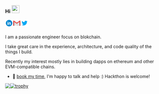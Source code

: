 ### Hi <img src="https://media.giphy.com/media/hvRJCLFzcasrR4ia7z/giphy.gif" width="25px" height="25px">

<a href="https://www.linkedin.com/in/keqi-huang/">
  <img align="left" alt="Keqi's LinkedIn" width="25px" src="./icons/linkedin.svg" />
</a>

<a href="mailto:huangkeqi1995@gmail.com">
  <img align="left" alt="Keqi's Email" width="25px" src="./icons/gmail.svg" />
</a>

<a href="https://twitter.com/Lisanaaa4">
  <img align="left" alt="Keqi's Twitter" width="25px" src="./icons/twitter.svg" />
</a>

<br/>
<br/>

I am a passionate engineer focus on blokchain.

I take great care in the experience, architecture, and code quality of the things I build.

Recently my interest mostly lies in building dapps on ethereum and other EVM-compatible chains.

- 💬 [book my time](https://calendly.com/keqihuang/45min), I'm happy to talk and help :) Hackthon is welcome!

<!-- <div id="menu" style="height:320px;width:1000px;"> -->

<a href="https://github.com/anuraghazra/github-readme-stats">
  <img align="left" src="https://github-readme-stats.vercel.app/api?username=Lisanaaa&count_private=true&include_all_commits=true&show_icons=true"/>
</a>

<!-- <a>
  <img align="left" alt="GIF" src="./icons/coding.gif" width="500" height="320" />
</a> -->

<!-- </div> -->

<!--
<div id="menu" style="height:10px;width:1000px;">
</div> -->

[![trophy](https://github-profile-trophy.vercel.app/?username=Lisanaaa&column=3&title=MultiLanguage,Followers,PullRequest,Commits,Issues,Stars)](https://github.com/ryo-ma/github-profile-trophy)

<!-- [![Readme Card](https://github-readme-stats.vercel.app/api/pin/?username=ethereum&repo=solidity)](https://github.com/ethereum/solidity)
[![Readme Card](https://github-readme-stats.vercel.app/api/pin/?username=Lisanaaa&repo=Revenue-Based-DeFi)](https://github.com/Lisanaaa/Revenue-Based-DeFi)
 -->
